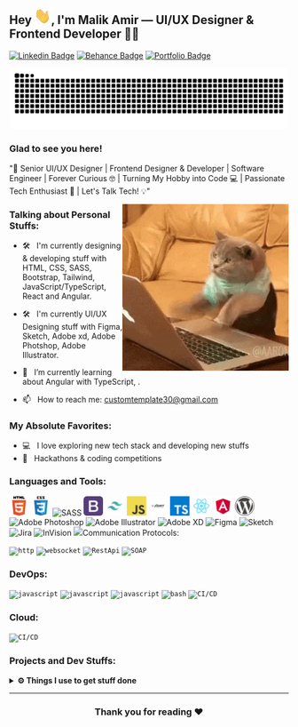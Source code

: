 ## Hey <img alt="Hi" src="./assets/Hi.gif" width="30px" height="30px" />, I'm Malik Amir — UI/UX Designer & Frontend Developer 👨‍💻

[![Linkedin Badge](https://img.shields.io/badge/-@MalikAmir-0e76a8?style=flat-square&logo=Linkedin&logoColor=white)](https://www.linkedin.com/in/malikamir-ui-designer/)
[![Behance Badge](https://img.shields.io/badge/-@MalikAmir-1769ff?style=flat-square&logo=Behance&logoColor=white)](https://www.behance.net/amirayat)
[![Portfolio Badge](https://img.shields.io/badge/-Portfolio-000000?style=flat-square&logo=About.me&logoColor=white)](https://webtsol.com/)

<img src="https://raw.githubusercontent.com/MateenMasood/MateenMasood/master/assets/github-snake-dark.svg" />
  
### Glad to see you here!

"🚀 Senior UI/UX Designer | Frontend Designer & Developer | Software Engineer | Forever Curious 🤓 | Turning My Hobby into Code 💻 | Passionate Tech Enthusiast 💬 | Let's Talk Tech! 💡"

<img align="right" alt="Coding Cat" src="./assets/coding.webp" />

### Talking about Personal Stuffs:

- 🛠 &nbsp; I'm currently designing & developing stuff with HTML, CSS, SASS, Bootstrap, Tailwind, JavaScript/TypeScript, React and Angular.
- 🛠 &nbsp; I'm currently UI/UX Designing stuff with Figma, Sketch, Adobe xd, Adobe Photshop, Adobe Illustrator.
- 🚀 &nbsp; I’m currently learning about Angular with TypeScript, .

- 📫 &nbsp; How to reach me: customtemplate30@gmail.com

### My Absolute Favorites:

- 💻 &nbsp; I love exploring new tech stack and developing new stuffs
- 🍕 &nbsp; Hackathons & coding competitions

### Languages and Tools:

<!-- HTML5 -->
<img height="35" src="https://raw.githubusercontent.com/github/explore/08a9c46f5dc8d4ed40d6d78dc9a84d4f587d7834/topics/html/html.png" alt="HTML5">
<!-- CSS -->
<img height="35" src="https://raw.githubusercontent.com/github/explore/08a9c46f5dc8d4ed40d6d78dc9a84d4f587d7834/topics/css/css.png" alt="CSS">
<!-- SASS -->
<img height="35" src="https://sass-lang.com/assets/img/styleguide/color-1c4aab2b.png" alt="SASS">
<!-- Bootstrap -->
<img height="35" src="https://raw.githubusercontent.com/github/explore/08a9c46f5dc8d4ed40d6d78dc9a84d4f587d7834/topics/bootstrap/bootstrap.png" alt="Bootstrap">
<!-- Tailwind -->
<img height="35" src="https://raw.githubusercontent.com/github/explore/08a9c46f5dc8d4ed40d6d78dc9a84d4f587d7834/topics/tailwind/tailwind.png" alt="Tailwind">
<!-- JavaScript -->
<img height="35" src="https://raw.githubusercontent.com/github/explore/08a9c46f5dc8d4ed40d6d78dc9a84d4f587d7834/topics/javascript/javascript.png" alt="JavaScript">
<!-- jQuery -->
<img height="35" src="https://raw.githubusercontent.com/github/explore/08a9c46f5dc8d4ed40d6d78dc9a84d4f587d7834/topics/jquery/jquery.png" alt="jQuery">
<!-- TypeScript -->
<img height="35" src="https://raw.githubusercontent.com/github/explore/08a9c46f5dc8d4ed40d6d78dc9a84d4f587d7834/topics/typescript/typescript.png" alt="TypeScript">
<!-- React -->
<img height="35" src="https://raw.githubusercontent.com/github/explore/08a9c46f5dc8d4ed40d6d78dc9a84d4f587d7834/topics/react/react.png" alt="React">
<!-- Angular -->
<img height="35" src="https://raw.githubusercontent.com/github/explore/08a9c46f5dc8d4ed40d6d78dc9a84d4f587d7834/topics/angular/angular.png" alt="Angular">
<!-- WordPress -->
<img height="35" src="https://raw.githubusercontent.com/github/explore/08a9c46f5dc8d4ed40d6d78dc9a84d4f587d7834/topics/wordpress/wordpress.png" alt="WordPress">
<!-- Adobe Photoshop -->
<img height="35" src="https://upload.wikimedia.org/wikipedia/commons/2/20/Photoshop_CC_icon.png" alt="Adobe Photoshop">
<!-- Adobe Illustrator -->
<img height="35" src="https://upload.wikimedia.org/wikipedia/commons/f/fb/Adobe_Illustrator_CC_icon.png" alt="Adobe Illustrator">
<!-- Adobe XD -->
<img height="35" src="https://upload.wikimedia.org/wikipedia/commons/c/c2/Adobe_XD_CC_icon.png" alt="Adobe XD">
<!-- Figma -->
<img height="35" src="https://upload.wikimedia.org/wikipedia/commons/3/33/Figma-logo.svg" alt="Figma">
<!-- Sketch -->
<img height="35" src="https://upload.wikimedia.org/wikipedia/commons/0/09/Sketch_Logo.svg" alt="Sketch">
<!-- Jira -->
<img height="35" src="https://avatars.githubusercontent.com/u/7312018?s=200&v=4" alt="Jira">
<!-- InVision -->
<img height="35" src="https://upload.wikimedia.org/wikipedia/commons/4/49/InVision_Logo_2018.svg" alt="InVision">
<!-- Git -->
<img height="35" src="https://raw.githubusercontent.com/github/explore/08a9c46f5dc8d

</code>

### Communication Protocols:

<code><img height="35" src="https://user-images.githubusercontent.com/25181517/192107854-765620d7-f909-4953-a6da-36e1ef69eea6.png" alt="http"></code>
<code><img height="35" src="https://user-images.githubusercontent.com/25181517/187070862-03888f18-2e63-4332-95fb-3ba4f2708e59.png" alt="websocket"></code>
<code><img height="35" src="https://user-images.githubusercontent.com/25181517/192107858-fe19f043-c502-4009-8c47-476fc89718ad.png" alt="RestApi"></code>
<code><img height="35" src="https://user-images.githubusercontent.com/25181517/192107860-9a9f0894-0e34-4ab3-964d-6297ee4c00e9.png" alt="SOAP"></code>

### DevOps:

<code><img height="35" src="https://user-images.githubusercontent.com/25181517/117207330-263ba280-adf4-11eb-9b97-0ac5b40bc3be.png" alt="javascript"></code>
<code><img height="35" src="https://user-images.githubusercontent.com/25181517/179090274-733373ef-3b59-4f28-9ecb-244bea700932.png" alt="javascript"></code>
<code><img height="35" src="https://user-images.githubusercontent.com/25181517/183345125-9a7cd2e6-6ad6-436f-8490-44c903bef84c.png" alt="javascript"></code>
<code><img height="35" src="https://user-images.githubusercontent.com/25181517/192158606-7c2ef6bd-6e04-47cf-b5bc-da2797cb5bda.png" alt="bash"></code>
<code><img height="35" src="https://user-images.githubusercontent.com/25181517/183868728-b2e11072-00a5-47e2-8a4e-4ebbb2b8c554.png" alt="CI/CD"></code>

### Cloud:

<code><img height="35" src="https://user-images.githubusercontent.com/25181517/183896132-54262f2e-6d98-41e3-8888-e40ab5a17326.png" alt="CI/CD"></code>

### Projects and Dev Stuffs:

<details>	
  <br />
  <summary><b>⚙️ Things I use to get stuff done</b></summary>
  	<ul>
  	  <li><b>OS:</b> Windows / Linux</li>
  	  <li><b>Browser: </b> Firefox / Brave Browser / Google Chrome/ Internet Explorer </li>
	  <li><b>Code Editor:</b> Visual Studio Code / WebStorm / Sublime Text / Dreamweaver </li>
	  <li><b>To Stay Updated:</b> Dev.to, Medium, Linkedin and Tech YouTube Channels, Blogs</li>
	</ul>

</details>

---

<div align="center">

### Thank you for reading ❤️

</div>
